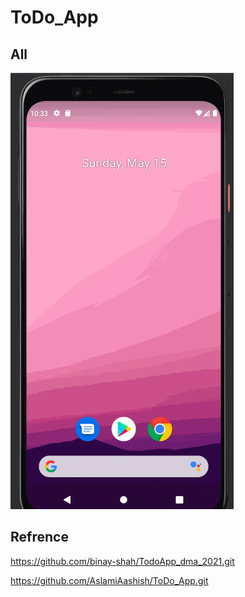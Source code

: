 # ToDo_App
## All
![add](TODO.gif)


## Refrence
https://github.com/binay-shah/TodoApp_dma_2021.git

https://github.com/AslamiAashish/ToDo_App.git

